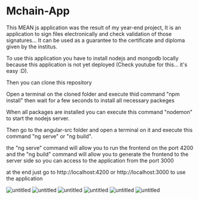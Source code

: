 # Mchain-App
This MEAN js application was the result of my year-end project, It is an application to sign files electronically and check validation of those signatures... It can be used as a guarantee to the certificate and diploma given by the institus.

To use this application you have to install nodejs and mongodb locally because this application is not yet deployed
(Check youtube for this... it's easy :D).

Then you can clone this repository

Open a terminal on the cloned folder and execute thid command "npm install" then wait for a few seconds to install all necessary packeges

When all packages are installed you can execute this command "nodemon" to start the nodejs server.

Then go to the angular-src folder and open a terminal on it and execute this command "ng serve" or "ng build".

the "ng serve" command will allow you to run the frontend on the port 4200 and the "ng build" command will allow you to generate the frontend to the server side so you can access to the application from the port 3000

at the end just go to http://localhost:4200 or http://localhost:3000 to use the application



![untitled](https://user-images.githubusercontent.com/24212010/45985396-f33aab00-c05d-11e8-912a-30254b7570ed.png)
![untitled](https://user-images.githubusercontent.com/24212010/45985419-0fd6e300-c05e-11e8-983a-986da329ad8c.png)
![untitled](https://user-images.githubusercontent.com/24212010/45985436-2715d080-c05e-11e8-931a-766946c64b92.png)
![untitled](https://user-images.githubusercontent.com/24212010/45985522-883da400-c05e-11e8-9927-d052b78a504e.png)
![untitled](https://user-images.githubusercontent.com/24212010/45985540-9ab7dd80-c05e-11e8-8e7a-fc0dcd047305.png)
![untitled](https://user-images.githubusercontent.com/24212010/45985586-d0f55d00-c05e-11e8-82f6-48bc1fdb2248.png)






